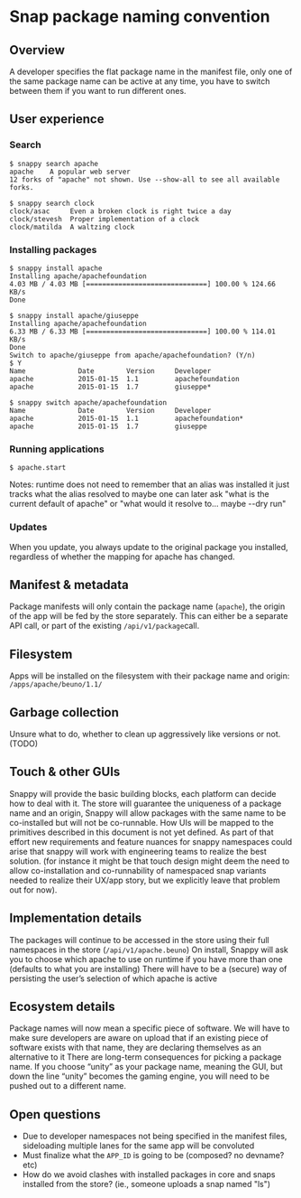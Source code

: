 # Snap package naming convention
## Overview
A developer specifies the flat package name in the manifest file, only one of 
the same package name can be active at any time, you have to switch between 
them if you want to run different ones.


## User experience

### Search

    $ snappy search apache
    apache    A popular web server
    12 forks of "apache" not shown. Use --show-all to see all available forks.

    $ snappy search clock
    clock/asac     Even a broken clock is right twice a day
    clock/stevesh  Proper implementation of a clock
    clock/matilda  A waltzing clock


### Installing packages
    $ snappy install apache
    Installing apache/apachefoundation
    4.03 MB / 4.03 MB [==============================] 100.00 % 124.66 KB/s
    Done

    $ snappy install apache/giuseppe
    Installing apache/apachefoundation
    6.33 MB / 6.33 MB [==============================] 100.00 % 114.01 KB/s
    Done
    Switch to apache/giuseppe from apache/apachefoundation? (Y/n)
    $ Y
    Name             Date        Version     Developer
    apache           2015-01-15  1.1         apachefoundation
    apache           2015-01-15  1.7         giuseppe*

    $ snappy switch apache/apachefoundation
    Name             Date        Version     Developer
    apache           2015-01-15  1.1         apachefoundation*
    apache           2015-01-15  1.7         giuseppe


### Running applications
    $ apache.start

Notes:
    runtime does not need to remember that an alias was installed it just 
    tracks what the alias resolved to maybe one can later ask "what is the 
    current default of apache" or "what would it resolve to... maybe --dry run"

### Updates
When you update, you always update to the original package you installed, 
regardless of whether the mapping for apache has changed.

## Manifest & metadata
Package manifests will only contain the package name (`apache`), the origin of 
the app will be fed by the store separately.
This can either be a separate API call, or part of the existing 
`/api/v1/package`call.

## Filesystem
Apps will be installed on the filesystem with their package name and origin:
`/apps/apache/beuno/1.1/`

## Garbage collection
Unsure what to do, whether to clean up aggressively like versions or not. (TODO)

## Touch & other GUIs
Snappy will provide the basic building blocks, each platform can decide how to 
deal with it.
The store will guarantee the uniqueness of a package name and an origin, 
Snappy will allow packages with the same name to be co-installed but will not 
be co-runnable.
How UIs will be mapped to the primitives described in this document is not yet 
defined. As part of that effort new requirements and feature nuances for 
snappy namespaces could arise that snappy will work with engineering teams to 
realize the best solution.
(for instance it might be that touch design might deem the need to allow 
co-installation and co-runnability of namespaced snap variants needed to 
realize their UX/app story, but we explicitly leave that problem out for now).

## Implementation details
The packages will continue to be accessed in the store using their full
namespaces in the store (`/api/v1/apache.beuno`)
On install, Snappy will ask you to choose which apache to use on runtime
if you have more than one (defaults to what you are installing)
There will have to be a (secure) way of persisting the user’s selection 
of which apache is active

## Ecosystem details
Package names will now mean a specific piece of software. We will have to make 
sure developers are aware on upload that if an existing piece of software 
exists with that name, they are declaring themselves as an alternative to it
There are long-term consequences for picking a package name. If you choose 
“unity” as your package name, meaning the GUI, but down the line “unity” 
becomes the gaming engine, you will need to be pushed out to a different name.

## Open questions
 * Due to developer namespaces not being specified in the manifest files, 
   sideloading multiple lanes for the same app will be convoluted
 * Must finalize what the `APP_ID` is going to be (composed? no devname? etc)
 * How do we avoid clashes with installed packages in core and snaps installed 
   from the store?  (ie., someone uploads a snap named "ls")
